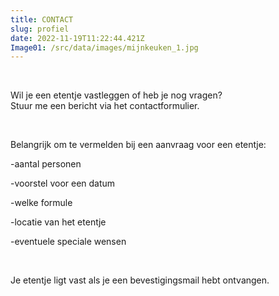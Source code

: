 ```yaml
---
title: CONTACT
slug: profiel
date: 2022-11-19T11:22:44.421Z
Image01: /src/data/images/mijnkeuken_1.jpg
---
```

<br/>

Wil je een etentje vastleggen of heb je nog vragen?  
Stuur me een bericht via het contactformulier. 

<br/>

B﻿elangrijk om te vermelden bij een aanvraag voor een etentje:

\-﻿aantal personen  


\-﻿voorstel voor een datum

\-﻿welke formule

\-locatie van het etentje

\-﻿eventuele speciale wensen

<br/>

J﻿e etentje ligt vast als je een bevestigingsmail hebt ontvangen.